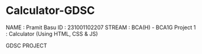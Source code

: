 # Calculator-GDSC
NAME : Pramit Basu
ID : 231001102207
STREAM : BCA(H) - BCA1G
Project 1 : Calculator (Using HTML, CSS & JS)

GDSC PROJECT
